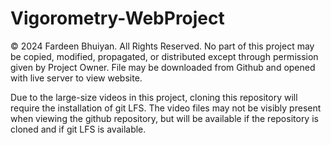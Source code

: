 # Vigorometry-WebProject
© 2024 Fardeen Bhuiyan. All Rights Reserved.
No part of this project may be copied, modified, propagated, or distributed except through permission given by Project Owner.
File may be downloaded from Github and opened with live server to view website.


Due to the large-size videos in this project, cloning this repository will require the installation of git LFS.
The video files may not be visibly present when viewing the github repository, but will be available if the repository is cloned and if git LFS is available.